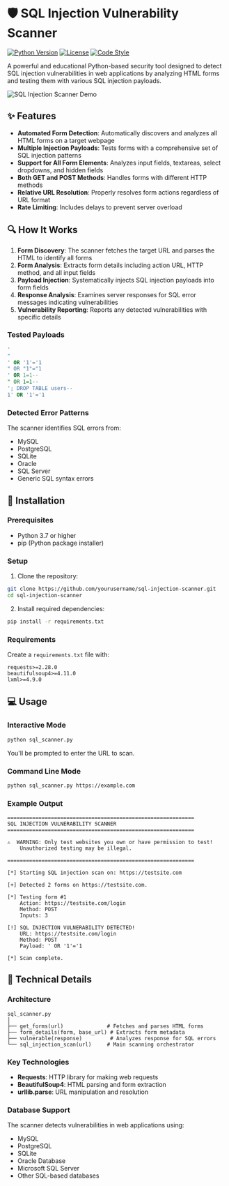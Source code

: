 # 🛡️ SQL Injection Vulnerability Scanner

[![Python Version](https://img.shields.io/badge/python-3.7%2B-blue.svg)](https://www.python.org/downloads/)
[![License](https://img.shields.io/badge/license-MIT-green.svg)](LICENSE)
[![Code Style](https://img.shields.io/badge/code%20style-black-000000.svg)](https://github.com/psf/black)

A powerful and educational Python-based security tool designed to detect SQL injection vulnerabilities in web applications by analyzing HTML forms and testing them with various SQL injection payloads.

![SQL Injection Scanner Demo](https://img.shields.io/badge/status-active-success.svg)

## ✨ Features

- **Automated Form Detection**: Automatically discovers and analyzes all HTML forms on a target webpage
- **Multiple Injection Payloads**: Tests forms with a comprehensive set of SQL injection patterns
- **Support for All Form Elements**: Analyzes input fields, textareas, select dropdowns, and hidden fields
- **Both GET and POST Methods**: Handles forms with different HTTP methods
- **Relative URL Resolution**: Properly resolves form actions regardless of URL format
- **Rate Limiting**: Includes delays to prevent server overload

## 🔍 How It Works

1. **Form Discovery**: The scanner fetches the target URL and parses the HTML to identify all forms
2. **Form Analysis**: Extracts form details including action URL, HTTP method, and all input fields
3. **Payload Injection**: Systematically injects SQL injection payloads into form fields
4. **Response Analysis**: Examines server responses for SQL error messages indicating vulnerabilities
5. **Vulnerability Reporting**: Reports any detected vulnerabilities with specific details

### Tested Payloads

```sql
'
"
' OR '1'='1
" OR "1"="1
' OR 1=1--
" OR 1=1--
'; DROP TABLE users--
1' OR '1'='1
```

### Detected Error Patterns

The scanner identifies SQL errors from:
- MySQL
- PostgreSQL
- SQLite
- Oracle
- SQL Server
- Generic SQL syntax errors

## 🚀 Installation

### Prerequisites

- Python 3.7 or higher
- pip (Python package installer)

### Setup

1. Clone the repository:
```bash
git clone https://github.com/yourusername/sql-injection-scanner.git
cd sql-injection-scanner
```

2. Install required dependencies:
```bash
pip install -r requirements.txt
```

### Requirements

Create a `requirements.txt` file with:
```
requests>=2.28.0
beautifulsoup4>=4.11.0
lxml>=4.9.0
```

## 💻 Usage

### Interactive Mode

```bash
python sql_scanner.py
```

You'll be prompted to enter the URL to scan.

### Command Line Mode

```bash
python sql_scanner.py https://example.com
```

### Example Output

```
============================================================
SQL INJECTION VULNERABILITY SCANNER
============================================================

⚠️  WARNING: Only test websites you own or have permission to test!
    Unauthorized testing may be illegal.

============================================================

[*] Starting SQL injection scan on: https://testsite.com

[+] Detected 2 forms on https://testsite.com.

[*] Testing form #1
    Action: https://testsite.com/login
    Method: POST
    Inputs: 3

[!] SQL INJECTION VULNERABILITY DETECTED!
    URL: https://testsite.com/login
    Method: POST
    Payload: ' OR '1'='1

[*] Scan complete.
```

## 🔧 Technical Details

### Architecture

```
sql_scanner.py
│
├── get_forms(url)              # Fetches and parses HTML forms
├── form_details(form, base_url) # Extracts form metadata
├── vulnerable(response)         # Analyzes response for SQL errors
└── sql_injection_scan(url)     # Main scanning orchestrator
```

### Key Technologies

- **Requests**: HTTP library for making web requests
- **BeautifulSoup4**: HTML parsing and form extraction
- **urllib.parse**: URL manipulation and resolution

### Database Support

The scanner detects vulnerabilities in web applications using:
- MySQL
- PostgreSQL
- SQLite
- Oracle Database
- Microsoft SQL Server
- Other SQL-based databases
